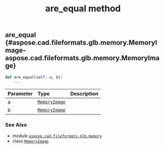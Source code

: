 ﻿---
title: are_equal method
second_title: Aspose.CAD for Python via .NET API References
description: 
type: docs
weight: 20
url: /python-net/aspose.cad.fileformats.glb.memory/memoryimage/are_equal/
is_root: false
---

## are_equal {#aspose.cad.fileformats.glb.memory.MemoryImage-aspose.cad.fileformats.glb.memory.MemoryImage}





```python
def are_equal(self, a, b):
    ...
```


| Parameter | Type | Description |
| :- | :- | :- |
| a | [`MemoryImage`](/cad/python-net/aspose.cad.fileformats.glb.memory/memoryimage) |  |
| b | [`MemoryImage`](/cad/python-net/aspose.cad.fileformats.glb.memory/memoryimage) |  |



### See Also
* module [`aspose.cad.fileformats.glb.memory`](../../)
* class [`MemoryImage`](/cad/python-net/aspose.cad.fileformats.glb.memory/memoryimage)
